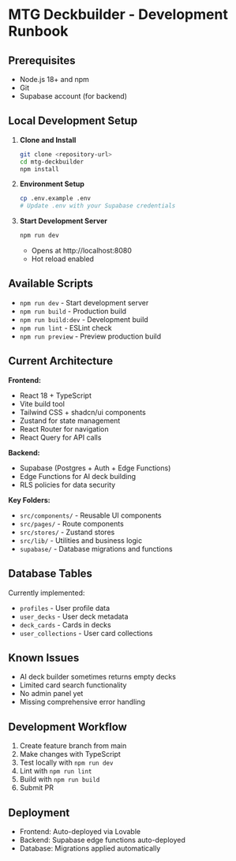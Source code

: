 # MTG Deckbuilder - Development Runbook

## Prerequisites

- Node.js 18+ and npm
- Git
- Supabase account (for backend)

## Local Development Setup

1. **Clone and Install**
   ```bash
   git clone <repository-url>
   cd mtg-deckbuilder
   npm install
   ```

2. **Environment Setup**
   ```bash
   cp .env.example .env
   # Update .env with your Supabase credentials
   ```

3. **Start Development Server**
   ```bash
   npm run dev
   ```
   - Opens at http://localhost:8080
   - Hot reload enabled

## Available Scripts

- `npm run dev` - Start development server
- `npm run build` - Production build
- `npm run build:dev` - Development build
- `npm run lint` - ESLint check
- `npm run preview` - Preview production build

## Current Architecture

**Frontend:**
- React 18 + TypeScript
- Vite build tool
- Tailwind CSS + shadcn/ui components
- Zustand for state management
- React Router for navigation
- React Query for API calls

**Backend:**
- Supabase (Postgres + Auth + Edge Functions)
- Edge Functions for AI deck building
- RLS policies for data security

**Key Folders:**
- `src/components/` - Reusable UI components
- `src/pages/` - Route components
- `src/stores/` - Zustand stores
- `src/lib/` - Utilities and business logic
- `supabase/` - Database migrations and functions

## Database Tables

Currently implemented:
- `profiles` - User profile data
- `user_decks` - User deck metadata
- `deck_cards` - Cards in decks
- `user_collections` - User card collections

## Known Issues

- AI deck builder sometimes returns empty decks
- Limited card search functionality
- No admin panel yet
- Missing comprehensive error handling

## Development Workflow

1. Create feature branch from main
2. Make changes with TypeScript
3. Test locally with `npm run dev`
4. Lint with `npm run lint`
5. Build with `npm run build`
6. Submit PR

## Deployment

- Frontend: Auto-deployed via Lovable
- Backend: Supabase edge functions auto-deployed
- Database: Migrations applied automatically